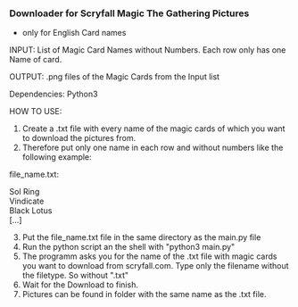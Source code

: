 ### Downloader for Scryfall Magic The Gathering Pictures ###

* only for English Card names 

INPUT: List of Magic Card Names without Numbers. Each row only has one Name of 
card. 

OUTPUT: .png files of the Magic Cards from the Input list

Dependencies: 
Python3

HOW TO USE:

1. Create a .txt file with every name of the magic cards of which you want 
to download the pictures from.
2. Therefore put only one name in each row and without numbers like the 
following example: 

file_name.txt: 

Sol Ring <br />
Vindicate <br />
Black Lotus <br />
[...]

3. Put the file_name.txt file in the same directory as the main.py file
4. Run the python script an the shell with "python3 main.py" 
5. The programm asks you for the name of the .txt file with magic cards you 
want to download from scryfall.com. Type only the filename without the filetype.
So without ".txt"
6. Wait for the Download to finish. 
7. Pictures can be found in folder with the same name as the .txt file.  